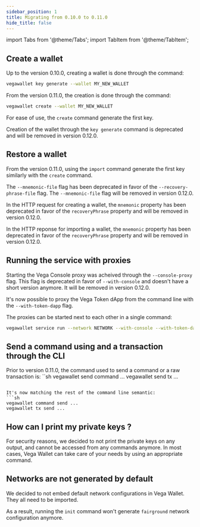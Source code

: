```yaml
---
sidebar_position: 1
title: Migrating from 0.10.0 to 0.11.0
hide_title: false
---
```


import Tabs from '@theme/Tabs';
import TabItem from '@theme/TabItem';

## Create a wallet

Up to the version 0.10.0, creating a wallet is done through the command:
```sh
vegawallet key generate --wallet MY_NEW_WALLET
```

From the version 0.11.0, the creation is done through the command:
```sh
vegawallet create --wallet MY_NEW_WALLET
```

For ease of use, the `create` command generate the first key.

Creation of the wallet through the `key generate` command is deprecated and will be removed in version 0.12.0.

## Restore a wallet

From the version 0.11.0, using the `import` command generate the first key similarly with the `create` command.

The `--mnemonic-file` flag has been deprecated in favor of the `--recovery-phrase-file` flag. The `--mnemonic-file` flag will be removed in version 0.12.0.

In the HTTP request for creating a wallet, the `mnemonic` property has been deprecated in favor of the `recoveryPhrase` property and will be removed in version 0.12.0.

In the HTTP reponse for importing a wallet, the `mnemonic` property has been deprecated in favor of the `recoveryPhrase` property and will be removed in version 0.12.0.

## Running the service with proxies

Starting the Vega Console proxy was acheived through the `--console-proxy` flag. This flag is deprecated in favor of `--with-console` and doesn't have a short version anymore. It will be removed in version 0.12.0.

It's now possible to proxy the Vega Token dApp from the command line with the `--with-token-dapp` flag.

The proxies can be started next to each other in a single command:
```sh
vegawallet service run --network NETWORK --with-console --with-token-dapp
```

## Send a command using and a transaction through the CLI

Prior to version 0.11.0, the command used to send a command or a raw transaction is:
``sh
vegawallet send command ...
vegawallet send tx ...
```

It's now matching the rest of the command line semantic:
```sh
vegawallet command send ...
vegawallet tx send ...
```

## How can I print my private keys ?

For security reasons, we decided to not print the private keys on any output, and cannot be accessed from any commands anymore. In most cases, Vega Wallet can take care of your needs by using an appropriate command.

## Networks are not generated by default

We decided to not embed default network configurations in Vega Wallet. They all need to be imported.

As a result, running the `init` command won't generate `fairground` network configuration anymore.
